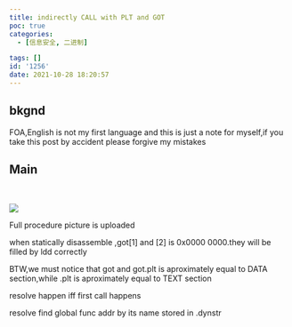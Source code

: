 ```yaml
---
title: indirectly CALL with PLT and GOT
poc: true
categories:
  - [信息安全, 二进制]

tags: []
id: '1256'
date: 2021-10-28 18:20:57
---
```


## bkgnd

FOA,English is not my first language and this is just a note for myself,if you take this post by accident please forgive my mistakes

## Main

​

![](https://raw.githubusercontent.com/Valkierja/ALLPIC/main/img/202303181057254.png)

Full procedure picture is uploaded

when statically disassemble ,got\[1\] and \[2\] is 0x0000 0000.they will be filled by ldd correctly

BTW,we must notice that got and got.plt is aproximately equal to DATA section,while .plt is aproximately equal to TEXT section

resolve happen iff first call happens

resolve find global func addr by its name stored in .dynstr